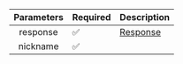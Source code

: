 | Parameters | Required           | Description             |
|:----------:|--------------------|-------------------------|
| response   | :white_check_mark: | [Response](Response.md) |
| nickname   | :white_check_mark: |                         |